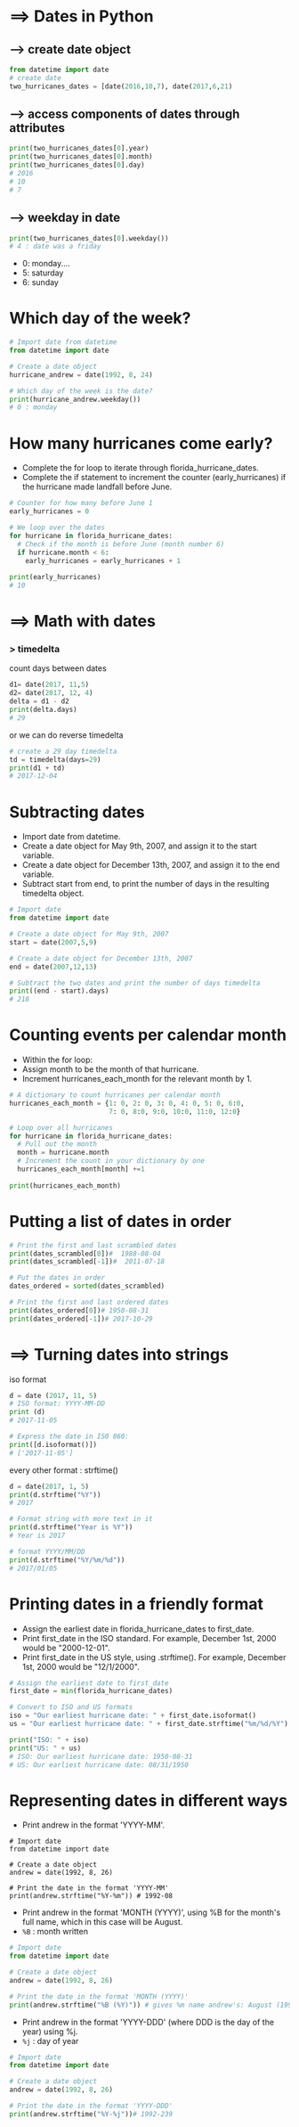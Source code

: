 # ==> Dates in Python
## --> create date object
```py
from datetime import date
# create date
two_hurricanes_dates = [date(2016,10,7), date(2017,6,21)
```
## --> access components of dates through attributes
```py
print(two_hurricanes_dates[0].year)
print(two_hurricanes_dates[0].month)
print(two_hurricanes_dates[0].day)
# 2016
# 10
# 7
```
## --> weekday in date
```py
print(two_hurricanes_dates[0].weekday())
# 4 : date was a friday
```
- 0: monday....
- 5: saturday
- 6: sunday
# Which day of the week?
```py
# Import date from datetime
from datetime import date

# Create a date object
hurricane_andrew = date(1992, 8, 24)

# Which day of the week is the date?
print(hurricane_andrew.weekday())
# 0 : monday
```
# How many hurricanes come early?
- Complete the for loop to iterate through florida_hurricane_dates.
- Complete the if statement to increment the counter (early_hurricanes) if the hurricane made landfall before June.
```py
# Counter for how many before June 1
early_hurricanes = 0

# We loop over the dates
for hurricane in florida_hurricane_dates:
  # Check if the month is before June (month number 6)
  if hurricane.month < 6:
    early_hurricanes = early_hurricanes + 1
    
print(early_hurricanes)
# 10
```
# ==> Math with dates
### > timedelta
count days between dates
```py
d1= date(2017, 11,5)
d2= date(2017, 12, 4)
delta = d1 - d2
print(delta.days)
# 29
```
or we can do reverse timedelta
```py
# create a 29 day timedelta
td = timedelta(days=29)
print(d1 + td)
# 2017-12-04
```
# Subtracting dates
- Import date from datetime.
- Create a date object for May 9th, 2007, and assign it to the start variable.
- Create a date object for December 13th, 2007, and assign it to the end variable.
- Subtract start from end, to print the number of days in the resulting timedelta object.
```py
# Import date
from datetime import date

# Create a date object for May 9th, 2007
start = date(2007,5,9)

# Create a date object for December 13th, 2007
end = date(2007,12,13)

# Subtract the two dates and print the number of days timedelta
print((end - start).days)
# 218
```
# Counting events per calendar month
- Within the for loop:
- Assign month to be the month of that hurricane.
- Increment hurricanes_each_month for the relevant month by 1.
```py
# A dictionary to count hurricanes per calendar month
hurricanes_each_month = {1: 0, 2: 0, 3: 0, 4: 0, 5: 0, 6:0,
		  				 7: 0, 8:0, 9:0, 10:0, 11:0, 12:0}

# Loop over all hurricanes
for hurricane in florida_hurricane_dates:
  # Pull out the month
  month = hurricane.month
  # Increment the count in your dictionary by one
  hurricanes_each_month[month] +=1
  
print(hurricanes_each_month)
```
# Putting a list of dates in order
```py
# Print the first and last scrambled dates
print(dates_scrambled[0])#  1988-08-04
print(dates_scrambled[-1])#  2011-07-18

# Put the dates in order
dates_ordered = sorted(dates_scrambled)

# Print the first and last ordered dates
print(dates_ordered[0])# 1950-08-31
print(dates_ordered[-1])# 2017-10-29
```
# ==> Turning dates into strings
iso format
```py
d = date (2017, 11, 5)
# ISO format: YYYY-MM-DD
print (d)
# 2017-11-05

# Express the date in IS0 860:
print([d.isoformat()])
# ['2017-11-05']
```
every other format : strftime()
```py
d = date(2017, 1, 5)
print(d.strftime("%Y"))
# 2017

# Format string with more text in it
print(d.strftime("Year is %Y"))
# Year is 2017

# format YYYY/MM/DD
print(d.strftime("%Y/%m/%d"))
# 2017/01/05
```
# Printing dates in a friendly format 
- Assign the earliest date in florida_hurricane_dates to first_date.
- Print first_date in the ISO standard. For example, December 1st, 2000 would be "2000-12-01".
- Print first_date in the US style, using .strftime(). For example, December 1st, 2000 would be "12/1/2000".
```py
# Assign the earliest date to first_date
first_date = min(florida_hurricane_dates)

# Convert to ISO and US formats
iso = "Our earliest hurricane date: " + first_date.isoformat()
us = "Our earliest hurricane date: " + first_date.strftime("%m/%d/%Y")

print("ISO: " + iso)
print("US: " + us)
# ISO: Our earliest hurricane date: 1950-08-31
# US: Our earliest hurricane date: 08/31/1950
```
# Representing dates in different ways
- Print andrew in the format 'YYYY-MM'.
```
# Import date
from datetime import date

# Create a date object
andrew = date(1992, 8, 26)

# Print the date in the format 'YYYY-MM'
print(andrew.strftime("%Y-%m")) # 1992-08
```
- Print andrew in the format 'MONTH (YYYY)', using %B for the month's full name, which in this case will be August.
- `%B` : month written
```py
# Import date
from datetime import date

# Create a date object
andrew = date(1992, 8, 26)

# Print the date in the format 'MONTH (YYYY)'
print(andrew.strftime("%B (%Y)")) # gives %m name andrew's: August (1992)
```
- Print andrew in the format 'YYYY-DDD' (where DDD is the day of the year) using %j.
- `%j` : day of year
```py
# Import date
from datetime import date

# Create a date object
andrew = date(1992, 8, 26)

# Print the date in the format 'YYYY-DDD'
print(andrew.strftime("%Y-%j"))# 1992-239
```
